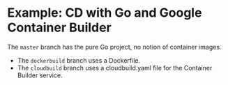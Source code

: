 # Example: CD with Go and Google Container Builder

The `master` branch has the pure Go project, no notion of container
images.

- The `dockerbuild` branch uses a Dockerfile.
- The `cloudbuild` branch uses a cloudbuild.yaml file for the
  Container Builder service.
